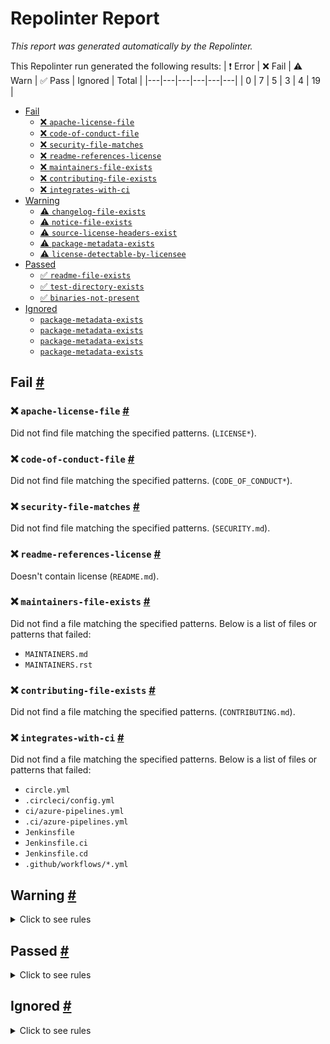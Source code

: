 # Repolinter Report

*This report was generated automatically by the Repolinter.*

This Repolinter run generated the following results:
| ❗  Error | ❌  Fail | ⚠️  Warn | ✅  Pass | Ignored | Total |
|---|---|---|---|---|---|
| 0 | 7 | 5 | 3 | 4 | 19 |

- [Fail](#user-content-fail)
  - [❌ `apache-license-file`](#user-content--apache-license-file)
  - [❌ `code-of-conduct-file`](#user-content--code-of-conduct-file)
  - [❌ `security-file-matches`](#user-content--security-file-matches)
  - [❌ `readme-references-license`](#user-content--readme-references-license)
  - [❌ `maintainers-file-exists`](#user-content--maintainers-file-exists)
  - [❌ `contributing-file-exists`](#user-content--contributing-file-exists)
  - [❌ `integrates-with-ci`](#user-content--integrates-with-ci)
- [Warning](#user-content-warning)
  - [⚠️ `changelog-file-exists`](#user-content--changelog-file-exists)
  - [⚠️ `notice-file-exists`](#user-content--notice-file-exists)
  - [⚠️ `source-license-headers-exist`](#user-content--source-license-headers-exist)
  - [⚠️ `package-metadata-exists`](#user-content--package-metadata-exists)
  - [⚠️ `license-detectable-by-licensee`](#user-content--license-detectable-by-licensee)
- [Passed](#user-content-passed)
  - [✅ `readme-file-exists`](#user-content--readme-file-exists)
  - [✅ `test-directory-exists`](#user-content--test-directory-exists)
  - [✅ `binaries-not-present`](#user-content--binaries-not-present)
- [Ignored](#user-content-ignored)
  - [`package-metadata-exists`](#user-content-package-metadata-exists)
  - [`package-metadata-exists`](#user-content-package-metadata-exists)
  - [`package-metadata-exists`](#user-content-package-metadata-exists)
  - [`package-metadata-exists`](#user-content-package-metadata-exists)

## Fail <a href="#user-content-fail" id="fail">#</a>

### ❌ `apache-license-file` <a href="#user-content--apache-license-file" id="-apache-license-file">#</a>

Did not find file matching the specified patterns. (`LICENSE*`).

### ❌ `code-of-conduct-file` <a href="#user-content--code-of-conduct-file" id="-code-of-conduct-file">#</a>

Did not find file matching the specified patterns. (`CODE_OF_CONDUCT*`).

### ❌ `security-file-matches` <a href="#user-content--security-file-matches" id="-security-file-matches">#</a>

Did not find file matching the specified patterns. (`SECURITY.md`).

### ❌ `readme-references-license` <a href="#user-content--readme-references-license" id="-readme-references-license">#</a>

Doesn't contain license (`README.md`).

### ❌ `maintainers-file-exists` <a href="#user-content--maintainers-file-exists" id="-maintainers-file-exists">#</a>

Did not find a file matching the specified patterns. Below is a list of files or patterns that failed:

- `MAINTAINERS.md`
- `MAINTAINERS.rst`

### ❌ `contributing-file-exists` <a href="#user-content--contributing-file-exists" id="-contributing-file-exists">#</a>

Did not find a file matching the specified patterns. (`CONTRIBUTING.md`).

### ❌ `integrates-with-ci` <a href="#user-content--integrates-with-ci" id="-integrates-with-ci">#</a>

Did not find a file matching the specified patterns. Below is a list of files or patterns that failed:

- `circle.yml`
- `.circleci/config.yml`
- `ci/azure-pipelines.yml`
- `.ci/azure-pipelines.yml`
- `Jenkinsfile`
- `Jenkinsfile.ci`
- `Jenkinsfile.cd`
- `.github/workflows/*.yml`


## Warning <a href="#user-content-warning" id="warning">#</a>

<details>
<summary>Click to see rules</summary>

### ⚠️ `changelog-file-exists` <a href="#user-content--changelog-file-exists" id="-changelog-file-exists">#</a>

Did not find a file matching the specified patterns. (`CHANGELOG.md`).

### ⚠️ `notice-file-exists` <a href="#user-content--notice-file-exists" id="-notice-file-exists">#</a>

Did not find a file matching the specified patterns. (`NOTICE*`).

### ⚠️ `source-license-headers-exist` <a href="#user-content--source-license-headers-exist" id="-source-license-headers-exist">#</a>

Below is a list of files or patterns that failed:

- `acapy/controller/jest.config.js`: The first 7 lines do not contain the pattern(s): Copyright, License.
- `acapy/controller/src/app.hooks.ts`: The first 7 lines do not contain the pattern(s): Copyright, License.
- `acapy/controller/src/app.ts`: The first 7 lines do not contain the pattern(s): Copyright, License.
- `acapy/controller/src/channels.ts`: The first 7 lines do not contain the pattern(s): Copyright, License.
- `acapy/controller/src/declarations.d.ts`: The first 7 lines do not contain the pattern(s): Copyright, License.
- `acapy/controller/src/index.ts`: The first 7 lines do not contain the pattern(s): Copyright, License.
- `acapy/controller/src/logger.ts`: The first 7 lines do not contain the pattern(s): Copyright, License.
- `acapy/controller/test/app.test.ts`: The first 7 lines do not contain the pattern(s): Copyright, License.
- `acapy/controller/src/middleware/index.ts`: The first 7 lines do not contain the pattern(s): Copyright, License.
- `acapy/controller/src/models/endorser.ts`: The first 7 lines do not contain the pattern(s): Copyright, License.
- `acapy/controller/src/models/enums.ts`: The first 7 lines do not contain the pattern(s): Copyright, License.
- `acapy/controller/src/models/errors.ts`: The first 7 lines do not contain the pattern(s): Copyright, License.
- `acapy/controller/src/services/index.ts`: The first 7 lines do not contain the pattern(s): Copyright, License.
- `acapy/controller/src/utils/aca-py.ts`: The first 7 lines do not contain the pattern(s): Copyright, License.
- `acapy/controller/src/utils/sleep.ts`: The first 7 lines do not contain the pattern(s): Copyright, License.
- `acapy/controller/test/services/webhooks.test.ts`: The first 7 lines do not contain the pattern(s): Copyright, License.
- `acapy/controller/src/services/aries-agent/aries-agent.class.ts`: The first 7 lines do not contain the pattern(s): Copyright, License.
- `acapy/controller/src/services/aries-agent/aries-agent.hooks.ts`: The first 7 lines do not contain the pattern(s): Copyright, License.
- `acapy/controller/src/services/aries-agent/aries-agent.service.ts`: The first 7 lines do not contain the pattern(s): Copyright, License.
- `acapy/controller/src/services/webhooks/webhooks.class.ts`: The first 7 lines do not contain the pattern(s): Copyright, License.
- `acapy/controller/src/services/webhooks/webhooks.hooks.ts`: The first 7 lines do not contain the pattern(s): Copyright, License.
- `acapy/controller/src/services/webhooks/webhooks.service.ts`: The first 7 lines do not contain the pattern(s): Copyright, License.

### ⚠️ `package-metadata-exists` <a href="#user-content--package-metadata-exists" id="-package-metadata-exists">#</a>

Did not find a file matching the specified patterns. (`package.json`).

### ⚠️ `license-detectable-by-licensee` <a href="#user-content--license-detectable-by-licensee" id="-license-detectable-by-licensee">#</a>

Licensee did not identify a license for project.

</details>

## Passed <a href="#user-content-passed" id="passed">#</a>

<details>
<summary>Click to see rules</summary>

### ✅ `readme-file-exists` <a href="#user-content--readme-file-exists" id="-readme-file-exists">#</a>

Found file (`README.md`).

### ✅ `test-directory-exists` <a href="#user-content--test-directory-exists" id="-test-directory-exists">#</a>

Found file (`acapy/controller/test`).

### ✅ `binaries-not-present` <a href="#user-content--binaries-not-present" id="-binaries-not-present">#</a>

Excluded file type doesn't exist. (`**/*.exe,**/*.dll,!**/node_modules/**`).

</details>

## Ignored <a href="#user-content-ignored" id="ignored">#</a>

<details>
<summary>Click to see rules</summary>

### `package-metadata-exists` <a href="#user-content-package-metadata-exists" id="package-metadata-exists">#</a>

This rule was ignored for the following reason: ignored due to unsatisfied condition(s): "language=go"

### `package-metadata-exists` <a href="#user-content-package-metadata-exists" id="package-metadata-exists">#</a>

This rule was ignored for the following reason: ignored due to unsatisfied condition(s): "language=ruby"

### `package-metadata-exists` <a href="#user-content-package-metadata-exists" id="package-metadata-exists">#</a>

This rule was ignored for the following reason: ignored due to unsatisfied condition(s): "language=java"

### `package-metadata-exists` <a href="#user-content-package-metadata-exists" id="package-metadata-exists">#</a>

This rule was ignored for the following reason: ignored due to unsatisfied condition(s): "language=python"

</details>

